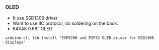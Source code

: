 ### OLED
* It use SSD1306 driver
* Want to use IIC protocol, do soldering on the back.
* 64X48 0.66" OLED
```
arduino-cli lib install "ESP8266 and ESP32 OLED driver for SSD1306 displays"
```
